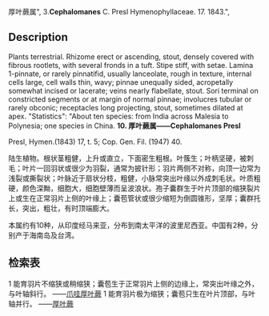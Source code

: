 厚叶蕨属",
3.**Cephalomanes** C. Presl Hymenophyllaceae. 17. 1843.",

## Description
Plants terrestrial. Rhizome erect or ascending, stout, densely covered with fibrous rootlets, with several fronds in a tuft. Stipe stiff, with setae. Lamina 1-pinnate, or rarely pinnatifid, usually lanceolate, rough in texture, internal cells large, cell walls thin, wavy; pinnae unequally sided, acropetally somewhat incised or lacerate; veins nearly flabellate, stout. Sori terminal on constricted segments or at margin of normal pinnae; involucres tubular or rarely obconic; receptacles long projecting, stout, sometimes dilated at apex.
  "Statistics": "About ten species: from India across Malesia to Polynesia; one species in China.
**10. 厚叶蕨属——Cephalomanes Presl**

Presl, Hymen.(1843) 17, t. 5; Cop. Gen. Fil. (1947) 40.

陆生植物。根状茎粗健，上升或直立，下面密生粗根。叶簇生；叶柄坚硬，被刺毛；叶片一回羽状或很少为羽裂，通常为披针形；羽片两侧不对称，向顶一边常为浅裂或撕裂状；叶脉近于扇状分枝，粗健，小脉常突出叶缘以外成刺毛状。叶质粗硬，颜色深黝，细胞大，细胞壁薄而呈波浪状。孢子囊群生于叶片顶部的缩狭裂片上或生在正常羽片上侧的叶缘上；囊苞管状或很少缩短为倒圆锥形，坚厚；囊群托长，突出，粗壮，有时顶端膨大。

本属约有10种，从印度经马来亚，分布到南太平洋的波里尼西亚。中国有2种，分别产于海南岛及台湾。

## 检索表

1 能育羽片不缩狭或稍缩狭；囊苞生于正常羽片上侧的边缘上，常突出叶缘之外，与叶轴斜行。 ——[爪哇厚叶蕨](Cephalomanes%20javanicum.md)
1 能育羽片极为缩狭；囊苞只生在叶片顶部，与叶轴并行。 ——[厚叶蕨](Cephalomanes%20sumatranum.md)
